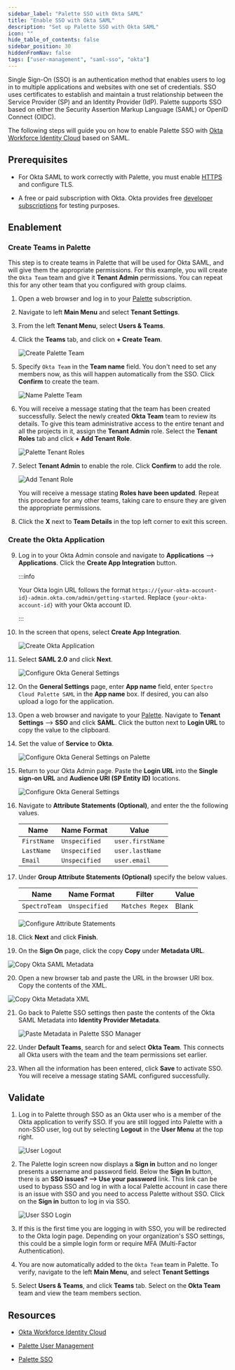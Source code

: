 ```yaml
---
sidebar_label: "Palette SSO with Okta SAML"
title: "Enable SSO with Okta SAML"
description: "Set up Palette SSO with Okta SAML"
icon: ""
hide_table_of_contents: false
sidebar_position: 30
hiddenFromNav: false
tags: ["user-management", "saml-sso", "okta"]
---
```


Single Sign-On (SSO) is an authentication method that enables users to log in to multiple applications and websites with
one set of credentials. SSO uses certificates to establish and maintain a trust relationship between the Service
Provider (SP) and an Identity Provider (IdP). Palette supports SSO based on either the Security Assertion Markup
Language (SAML) or OpenID Connect (OIDC).

The following steps will guide you on how to enable Palette SSO with
[Okta Workforce Identity Cloud](https://www.okta.com/products/single-sign-on/) based on SAML.

## Prerequisites

- For Okta SAML to work correctly with Palette, you must enable
  [HTTPS](../../../enterprise-version/system-management/ssl-certificate-management#enablement) and configure TLS.

- A free or paid subscription with Okta. Okta provides free
  [developer subscriptions](https://developer.okta.com/signup/) for testing purposes.

## Enablement

### Create Teams in Palette

This step is to create teams in Palette that will be used for Okta SAML, and will give them the appropriate permissions.
For this example, you will create the `Okta Team` team and give it **Tenant Admin** permissions. You can repeat this for
any other team that you configured with group claims.

1.  Open a web browser and log in to your [Palette](https://console.spectrocloud.com/) subscription.

2.  Navigate to left **Main Menu** and select **Tenant Settings**.

3.  From the left **Tenant Menu**, select **Users & Teams**.

4.  Click the **Teams** tab, and click on **+ Create Team**.

    ![Create Palette Team](/palette-sso-with-adfs-images/how-to_palette-sso-with-adfs_create-team.webp)

5.  Specify `Okta Team` in the **Team name** field. You don't need to set any members now, as this will happen
    automatically from the SSO. Click **Confirm** to create the team.

    ![Name Palette Team](/palette-sso-with-adfs-images/how-to_palette-sso-with-adfs_name-team.webp)

6.  You will receive a message stating that the team has been created successfully. Select the newly created **Okta
    Team** team to review its details. To give this team administrative access to the entire tenant and all the projects
    in it, assign the **Tenant Admin** role. Select the **Tenant Roles** tab and click **+ Add Tenant Role**.

    ![Palette Tenant Roles](/palette-sso-with-adfs-images/how-to_palette-sso-with-adfs_tenant-roles.webp)

7.  Select **Tenant Admin** to enable the role. Click **Confirm** to add the role.

    ![Add Tenant Role](/palette-sso-with-adfs-images/how-to_palette-sso-with-adfs_add-tenant-role.webp)

    You will receive a message stating **Roles have been updated**. Repeat this procedure for any other teams, taking
    care to ensure they are given the appropriate permissions.

8.  Click the **X** next to **Team Details** in the top left corner to exit this screen.

### Create the Okta Application

9. Log in to your Okta Admin console and navigate to **Applications** --> **Applications**. Click the **Create App
   Integration** button.

   :::info

   Your Okta login URL follows the format `https://{your-okta-account-id}-admin.okta.com/admin/getting-started`. Replace
   `{your-okta-account-id}` with your Okta account ID.

   :::

10. In the screen that opens, select **Create App Integration**.

    ![Create Okta Application](/saml-okta-images/user-management_saml-sso_palette-sso-with-okta-saml_create-application.webp)

11. Select **SAML 2.0** and click **Next**.

    ![Configure Okta General Settings](/saml-okta-images/user-management_saml-sso_palette-sso-with-okta-saml_app_integration.webp)

12. On the **General Settings** page, enter **App name** field, enter `Spectro Cloud Palette SAML` in the **App name**
    box. If desired, you can also upload a logo for the application.

13. Open a web browser and navigate to your [Palette](https://console.spectrocloud.com/). Navigate to **Tenant
    Settings** --> **SSO** and click **SAML**. Click the button next to **Login URL** to copy the value to the
    clipboard.

14. Set the value of **Service** to **Okta**.

    ![Configure Okta General Settings on Palette](/saml-okta-images/user-management_saml-sso_palette-sso-with-okta-saml_palette-okta-setting.webp)

15. Return to your Okta Admin page. Paste the **Login URL** into the **Single sign-on URL** and **Audience URI (SP
    Entity ID)** locations.

    ![Configure Okta General Settings](/saml-okta-images/user-management_saml-sso_palette-sso-with-okta-saml_general-settings.webp)

16. Navigate to **Attribute Statements (Optional)**, and enter the the following values.

    | Name        | Name Format   | Value            |
    | ----------- | ------------- | ---------------- |
    | `FirstName` | `Unspecified` | `user.firstName` |
    | `LastName`  | `Unspecified` | `user.lastName`  |
    | `Email`     | `Unspecified` | `user.email`     |

17. Under **Group Attribute Statements (Optional)** specify the below values.

    | Name          | Name Format   | Filter          | Value |
    | ------------- | ------------- | --------------- | ----- |
    | `SpectroTeam` | `Unspecified` | `Matches Regex` | Blank |

    ![Configure Attribute Statements](/saml-okta-images/user-management_saml-sso_palette-sso-with-okta-saml_attribute-statements.webp)

18. Click **Next** and click **Finish**.

19. On the **Sign On** page, click the copy **Copy** under **Metadata URL**.

![Copy Okta SAML Metadata](/saml-okta-images/user-management_saml-sso_palette-sso-with-okta-saml_metadata-url.webp)

20. Open a new browser tab and paste the URL in the browser URI box. Copy the contents of the XML.

![Copy Okta Metadata XML](/saml-okta-images/user-management_saml-sso_palette-sso-with-okta-saml_metadata-xml.webp)

21. Go back to Palette SSO settings then paste the contents of the Okta SAML Metadata into **Identity Provider
    Metadata**.

    ![Paste Metadata in Palette SSO Manager](/saml-okta-images/user-management_saml-sso_palette-sso-with-okta-saml_palette-manage-sso-okta-saml_meta_data.webp)

22. Under **Default Teams**, search for and select **Okta Team**. This connects all Okta users with the team and the
    team permissions set earlier.

23. When all the information has been entered, click **Save** to activate SSO. You will receive a message stating SAML
    configured successfully.

## Validate

1. Log in to Palette through SSO as an Okta user who is a member of the Okta application to verify SSO. If you are still
   logged into Palette with a non-SSO user, log out by selecting **Logout** in the **User Menu** at the top right.

   ![User Logout](/oidc-okta-images/oidc-okta_user-logout.webp)

2. The Palette login screen now displays a **Sign in** button and no longer presents a username and password field.
   Below the **Sign In** button, there is an **SSO issues? --> Use your password** link. This link can be used to bypass
   SSO and log in with a local Palette account in case there is an issue with SSO and you need to access Palette without
   SSO. Click on the **Sign in** button to log in via SSO.

   ![User SSO Login](/oidc-okta-images/oidc-okta_palette-login.webp)

3. If this is the first time you are logging in with SSO, you will be redirected to the Okta login page. Depending on
   your organization's SSO settings, this could be a simple login form or require MFA (Multi-Factor Authentication).

4. You are now automatically added to the `Okta Team` team in Palette. To verify, navigate to the left **Main Menu**,
   and select **Tenant Settings**
5. Select **Users & Teams**, and click **Teams** tab. Select on the **Okta Team** team and view the team members
   section.

## Resources

- [Okta Workforce Identity Cloud](https://www.okta.com/products/single-sign-on/)

- [Palette User Management](../user-management.md)

- [Palette SSO](saml-sso.md)
